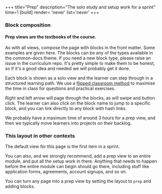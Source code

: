 +++
title="Prep"
description="The solo study and setup work for a sprint"
time=1
[build]
  render= 'never'
  list='never'
+++

### Block composition

#### Prep views are the textbooks of the course.

As with all views, compose the page with blocks in the front matter. Some examples are given here. The blocks can be any of the types available in the common-docs theme. If you need a new block type, please raise an issue in the curriculum repo. It's pretty simple to make them to be honest, so if it's a good idea and needed we will probably get it done.

Each block is shown as a solo view and the learner can step through in a structured learning path. We use a [flipped classroom method](https://teachingcommons.stanford.edu/teaching-guides/blended-and-hybrid-teaching-guide/frameworks-blended-and-hybrid-teaching/flipped) to maximise the time in class for questions and practical exercises.

Right and left arrow will page through the blocks, as will swipe and button click. The learner can also click on the block name to jump to a specific block, and you can link directly to any block with hash links.

We probably have a maximum time of around 3 hours for a prep view, and then we typically move learners into projects on their backlog.

### This layout in other contexts

The default view for this page is the first item in a sprint.

You can also, and we strongly recommend, add a prep view to an entire module, and put all the setup work in there. Anything that needs to happen before the entire module can begin should go there, including stuff like application forms, agreements, account signups, and so on.

You can turn any page into a prep view by setting the layout to `prep` and adding blocks.
